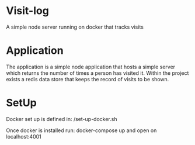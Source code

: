 # Visit-log
A simple node server running on docker that tracks visits


# Application
The application is a simple node application that hosts a simple server which returns the number of times a person has visited it. Within the project exists a redis data store that keeps the record of visits to be shown.


# SetUp
Docker set up is defined in: /set-up-docker.sh


Once docker is installed run:
    docker-compose up
and open on localhost:4001
